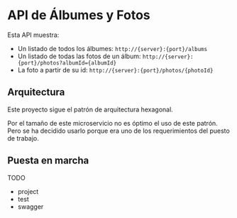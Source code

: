 # API de Álbumes y Fotos

Esta API muestra:

- Un listado de todos los álbumes: `http://{server}:{port}/albums`
- Un listado de todas las fotos de un álbum: `http://{server}:{port}/photos?albumId={albumId}`
- La foto a partir de su id: `http://{server}:{port}/photos/{photoId}`

## Arquitectura

Este proyecto sigue el patrón de arquitectura hexagonal.

Por el tamaño de este microservicio no es óptimo el uso de este patrón. Pero se ha decidido usarlo porque era uno de los requerimientos del puesto de trabajo.

## Puesta en marcha

TODO

- project
- test
- swagger
